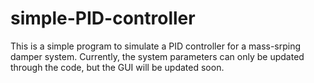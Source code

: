 # simple-PID-controller
This is a simple program to simulate a PID controller for a mass-srping damper system.
Currently, the system parameters can only be updated through the code, but the GUI will be updated soon. 
